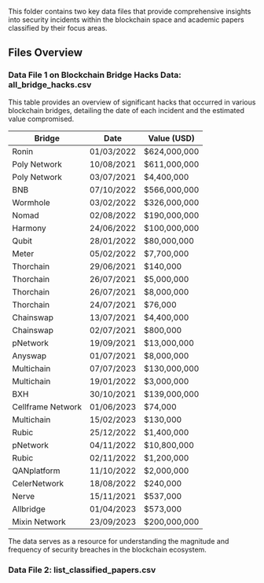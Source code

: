 This folder contains two key data files that provide comprehensive insights into security incidents within the blockchain space and academic papers classified by their focus areas.

## Files Overview
###  Data File 1 on Blockchain Bridge Hacks Data: all_bridge_hacks.csv

This table provides an overview of significant hacks that occurred in various blockchain bridges, detailing the date of each incident and the estimated value compromised.

| Bridge          | Date       | Value (USD) |
|-----------------|------------|-------------|
| Ronin           | 01/03/2022 | $624,000,000 |
| Poly Network    | 10/08/2021 | $611,000,000 |
| Poly Network    | 03/07/2021 | $4,400,000   |
| BNB             | 07/10/2022 | $566,000,000 |
| Wormhole        | 03/02/2022 | $326,000,000 |
| Nomad           | 02/08/2022 | $190,000,000 |
| Harmony         | 24/06/2022 | $100,000,000 |
| Qubit           | 28/01/2022 | $80,000,000  |
| Meter           | 05/02/2022 | $7,700,000   |
| Thorchain       | 29/06/2021 | $140,000     |
| Thorchain       | 26/07/2021 | $5,000,000   |
| Thorchain       | 26/07/2021 | $8,000,000   |
| Thorchain       | 24/07/2021 | $76,000      |
| Chainswap       | 13/07/2021 | $4,400,000   |
| Chainswap       | 02/07/2021 | $800,000     |
| pNetwork        | 19/09/2021 | $13,000,000  |
| Anyswap         | 01/07/2021 | $8,000,000   |
| Multichain      | 07/07/2023 | $130,000,000 |
| Multichain      | 19/01/2022 | $3,000,000   |
| BXH             | 30/10/2021 | $139,000,000 |
| Cellframe Network| 01/06/2023| $74,000      |
| Multichain      | 15/02/2023 | $130,000     |
| Rubic           | 25/12/2022 | $1,400,000   |
| pNetwork        | 04/11/2022 | $10,800,000  |
| Rubic           | 02/11/2022 | $1,200,000   |
| QANplatform     | 11/10/2022 | $2,000,000   |
| CelerNetwork    | 18/08/2022 | $240,000     |
| Nerve           | 15/11/2021 | $537,000     |
| Allbridge       | 01/04/2023 | $573,000     |
| Mixin Network   | 23/09/2023 | $200,000,000 |

The data serves as a resource for understanding the magnitude and frequency of security breaches in the blockchain ecosystem.

### Data File 2: list_classified_papers.csv

